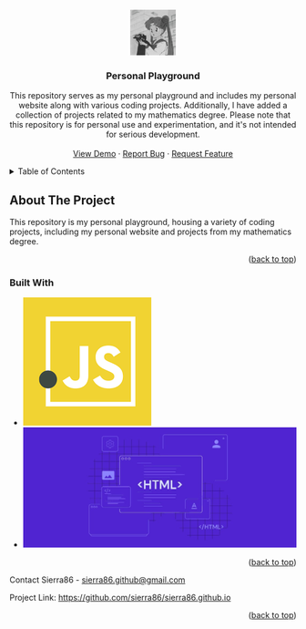 <a name="readme-top"></a>

<!-- PROJECT LOGO -->
<br />
<div align="center">
  <a href="https://github.com/sierra86/sierra86.github.io">
    <img src="https://github.com/sierra86/sierra86.github.io/raw/main/Readme_pictures/fb5987432ff3dc2827f0ef4b0c20cbef.jpg" alt="Logo" width="80" height="80">
  </a>
</div>


<h3 align="center">Personal Playground</h3>

  <p align="center">
    This repository serves as my personal playground and includes my personal website along with various coding projects. Additionally, I have added a collection of projects related to my mathematics degree. Please note that this repository is for personal use and experimentation, and it's not intended for serious development.
    <br />
    <br />
    <a href="https://github.com/sierra86/sierra86.github.io">View Demo</a>
    ·
    <a href="https://github.com/sierra86/sierra86.github.io/issues">Report Bug</a>
    ·
    <a href="https://github.com/sierra86/sierra86.github.io/issues">Request Feature</a>
  </p>
</div>

<!-- TABLE OF CONTENTS -->
<details>
  <summary>Table of Contents</summary>
  <ol>
    <li>
      <a href="#about-the-project">About The Project</a>
      <ul>
        <li><a href="#built-with">Built With</a></li>
      </ul>
    </li>
    <li>
      <a href="#getting-started">Getting Started</a>
      <ul>
        <li><a href="#prerequisites">Prerequisites</a></li>
        <li><a href="#installation">Installation</a></li>
      </ul>
    </li>
    <li><a href="#usage">Usage</a></li>
    <li><a href="#roadmap">Roadmap</a></li>
    <li><a href="#contributing">Contributing</a></li>
    <li><a href="#license">License</a></li>
    <li><a href="#contact">Contact</a></li>
    <li><a href="#acknowledgments">Acknowledgments</a></li>
  </ol>
</details>

<!-- ABOUT THE PROJECT -->
## About The Project

This repository is my personal playground, housing a variety of coding projects, including my personal website and projects from my mathematics degree.

<p align="right">(<a href="#readme-top">back to top</a>)</p>

### Built With

* [![JS](https://github.com/sierra86/sierra86.github.io/raw/main/Readme_pictures/images.png)](https://github.com/sierra86/sierra86.github.io/blob/main/Readme_pictures/images.png)
* [![HTML](https://github.com/sierra86/sierra86.github.io/raw/main/Readme_pictures/what-is-html-3.jpg)](https://github.com/sierra86/sierra86.github.io/blob/main/Readme_pictures/what-is-html-3.jpg)

<p align="right">(<a href="#readme-top">back to top</a>)</p>


<!-- CONTACT -->
Contact
Sierra86 - sierra86.github@gmail.com

Project Link: https://github.com/sierra86/sierra86.github.io

<p align="right">(<a href="#readme-top">back to top</a>)</p>




